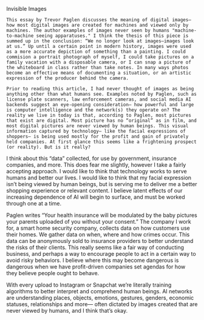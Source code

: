 Invisible Images


	This essay by Trevor Paglen discusses the meaning of digital images—how most digital images are created for machines and viewed only by machines. The author examples of images never seen by humans "machine-to-machine seeing apparatuses." I think the thesis of this piece is summed up in the conclusion: “We no longer look at images–images look at us.” Up until a certain point in modern history, images were used as a more accurate depiction of something than a painting. I could commision a portrait photograph of myself, I could take pictures on a family vacation with a disposable camera, or I can snap a picture of the whiteboard in class rather than take notes. In many ways photos become an effective means of documenting a situation, or an artistic expression of the producer behind the camera. 
	
	Prior to reading this article, I had never thought of images as being anything other than what humans see. Examples noted by Paglen, such as license plate scanners, law enforcement cameras, and social media AI backends suggest an eye-opening consideration— how powerful and large is computer intelligence and the network(s) they operate on? The reality we live in today is that, according to Paglen, most pictures that exist are digital. Most picture has no “original” as in film, and most digital pictures are never viewed by human beings. This visual information captured by technology— like the facial expressions of shoppers— is being used mostly for the profit and gain of privately held companies. At first glance this seems like a frightening prospect (or reality). But is it really?
	
I think about this “data” collected, for use by government, insurance companies, and more. This does fear me slightly, however I take a fairly accepting approach. I would like to think that technology works to serve humans and better our lives. I would like to think that my facial expression isn’t being viewed by human beings, but is serving me to deliver me a better shopping experience or relevant content. I believe latent effects of our increasing dependence of AI will begin to surface, and must be worked through one at a time. 

Paglen writes “Your health insurance will be modulated by the baby pictures your parents uploaded of you without your consent.” The company I work for, a smart home security company, collects data on how customers use their homes. We gather data on when, where and how crimes occur. This data can be anonymously sold to insurance providers to better understand the risks of their clients. This really seems like a fair way of conducting business, and perhaps a way to encourage people to act in a certain way to avoid risky behaviors. I believe where this may become dangerous is dangerous when we have profit-driven companies set agendas for how they believe people ought to behave. 

With every upload to Instagram or Snapchat we’re literally training algorithms to better interpret and comprehend human beings. AI networks are understanding places, objects, emotions, gestures, genders, economic statuses, relationships and more— often dictated by images created that are never viewed by humans, and I think that’s okay. 
